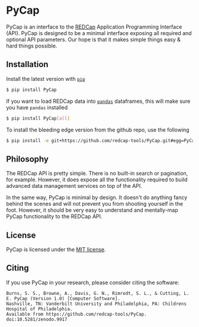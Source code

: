 # PyCap

PyCap is an interface to the [REDCap](http://www.project-redcap.org) Application Programming Interface (API). PyCap is designed to be a minimal interface exposing all required and optional API parameters. Our hope is that it makes simple things easy & hard things possible.

## Installation

Install the latest version with [`pip`](https://pypi.python.org/pypi/pip)

```sh
$ pip install PyCap
```

If you want to load REDCap data into [`pandas`](https://pandas.pydata.org/) dataframes, this will make sure you have `pandas` installed

```sh
$ pip install PyCap[all]
```

To install the bleeding edge version from the github repo, use the following

```sh
$ pip install -e git+https://github.com/redcap-tools/PyCap.git#egg=PyCap
```

## Philosophy

The REDCap API is pretty simple. There is no built-in search or pagination, for example. However, it does expose all the functionality required to build advanced data management services on top of the API.

In the same way, PyCap is minimal by design. It doesn't do anything fancy behind the scenes and will not prevent you from shooting yourself in the foot. However, it should be very easy to understand and mentally-map PyCap functionality to the REDCap API.

## License

PyCap is licensed under the [MIT license](http://opensource.org/licenses/MIT).

## Citing

If you use PyCap in your research, please consider citing the software:

```
Burns, S. S., Browne, A., Davis, G. N., Rimrodt, S. L., & Cutting, L. E. PyCap (Version 1.0) [Computer Software].
Nashville, TN: Vanderbilt University and Philadelphia, PA: Childrens Hospital of Philadelphia.
Available from https://github.com/redcap-tools/PyCap. doi:10.5281/zenodo.9917
```

